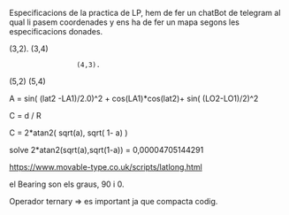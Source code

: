 Especificacions de la practica de LP, hem de fer un chatBot de telegram al qual li pasem coordenades y ens ha de fer un mapa segons les especificacions donades.


(3,2).                                    (3,4)

                     (4,3).           

(5,2)                                     (5,4)

A = sin( (lat2 -LA1)/2.0)^2 + cos(LA1)*cos(lat2)+  sin( (LO2-LO1)/2)^2

C = d / R

C = 2*atan2( sqrt(a),  sqrt( 1- a) ) 


solve 2*atan2(sqrt(a),sqrt(1-a)) = 0,00004705144291

https://www.movable-type.co.uk/scripts/latlong.html

el Bearing son els graus, 90 i 0. 


Operador ternary => es important ja que compacta codig.
